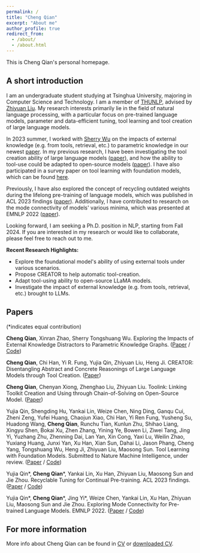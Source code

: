 ```yaml
---
permalink: /
title: "Cheng Qian"
excerpt: "About me"
author_profile: true
redirect_from: 
  - /about/
  - /about.html
---
```


This is Cheng Qian's personal homepage.

## A short introduction
I am an undergraduate student studying at Tsinghua University, majoring in Computer Science and Technology. I am a member of [THUNLP](http://nlp.csai.tsinghua.edu.cn/), advised by [Zhiyuan Liu](http://nlp.csai.tsinghua.edu.cn/~lzy/). My research interests primarily lie in the field of natural language processing, with a particular focus on pre-trained language models, parameter and data-efficient tuning, tool learning and tool creation of large language models.

In 2023 summer, I worked with [Sherry Wu](https://www.cs.cmu.edu/~sherryw/) on the impacts of external knowledge (e.g. from tools, retrieval, etc.) to parametric knowledge in our newest  [paper](http://qiancheng0.github.io/files/Impact_of_EKD_on_PKG.pdf). In my previous research, I have been investigating the tool creation ability of large language models ([paper](https://arxiv.org/pdf/2305.14318.pdf)), and how the ability to tool-use could be adapted to open-source models ([paper](http://qiancheng0.github.io/files/Tune_on_Tool.pdf)). I have also participated in a survey paper on tool learning with foundation models, which can be found [here](https://arxiv.org/pdf/2304.08354.pdf).

Previously, I have also explored the concept of recycling outdated weights during the lifelong pre-training of language models, which was published in ACL 2023 findings ([paper](https://arxiv.org/pdf/2305.08702.pdf)). Additionally, I have contributed to research on the mode connectivity of models' various minima, which was presented at EMNLP 2022 ([paper](https://arxiv.org/pdf/2210.14102.pdf)).

Looking forward, I am seeking a Ph.D. position in NLP, starting from Fall 2024. If you are interested in my research or would like to collaborate, please feel free to reach out to me.

<b>Recent Research Highlights:</b>

* Explore the foundational model's ability of using external tools under various scenarios.
* Propose CREATOR to help automatic tool-creation.
* Adapt tool-using ability to open-source LLaMA models.
* Investigate the impact of external knowledge (e.g. from tools, retrieval, etc.) brought to LLMs.

## Papers
(*indicates equal contribution)

**Cheng Qian**, Xinran Zhao, Sherry Tongshuang Wu. Exploring the Impacts of External Knowledge Distractors to Parametric Knowledge Graphs. ([Paper](https://arxiv.org/pdf/2305.14318.pdf) / [Code](https://github.com/qiancheng0/EKD_Impacts_PKG))

**Cheng Qian**, Chi Han, Yi R. Fung, Yujia Qin, Zhiyuan Liu, Heng Ji. CREATOR: Disentangling Abstract and Concrete Reasonings of Large Language Models through Tool Creation. ([Paper](https://arxiv.org/pdf/2305.14318.pdf))

**Cheng Qian**, Chenyan Xiong, Zhenghao Liu, Zhiyuan Liu. Toolink: Linking Toolkit Creation and Using through Chain-of-Solving on Open-Source Model. ([Paper](http://qiancheng0.github.io/files/Tune_on_Tool))

Yujia Qin, Shengding Hu, Yankai Lin, Weize Chen, Ning Ding, Ganqu Cui, Zheni Zeng, Yufei Huang, Chaojun Xiao, Chi Han, Yi Ren Fung, Yusheng Su, Huadong Wang, **Cheng Qian**, Runchu Tian, Kunlun Zhu, Shihao Liang, Xingyu Shen, Bokai Xu, Zhen Zhang, Yining Ye, Bowen Li, Ziwei Tang, Jing Yi, Yuzhang Zhu, Zhenning Dai, Lan Yan, Xin Cong, Yaxi Lu, Weilin Zhao, Yuxiang Huang, Junxi Yan, Xu Han, Xian Sun, Dahai Li, Jason Phang, Cheng Yang, Tongshuang Wu, Heng Ji, Zhiyuan Liu, Maosong Sun. Tool Learning with Foundation Models. Submitted to Nature Machine Intelligence, under review. ([Paper](https://arxiv.org/pdf/2304.08354.pdf) / [Code](https://github.com/OpenBMB/BMTools))

Yujia Qin\*, **Cheng Qian**\*, Yankai Lin, Xu Han, Zhiyuan Liu, Maosong Sun and Jie Zhou. Recyclable Tuning for Continual Pre-training. ACL 2023 findings. ([Paper](https://arxiv.org/pdf/2305.08702.pdf) / [Code](https://github.com/thunlp/RecyclableTuning))

Yujia Qin\*, **Cheng Qian**\*, Jing Yi\*, Weize Chen, Yankai Lin, Xu Han, Zhiyuan Liu, Maosong Sun and Jie Zhou. Exploring Mode Connectivity for Pre-trained Language Models. EMNLP 2022. ([Paper](https://arxiv.org/pdf/2210.14102.pdf) / [Code](https://github.com/thunlp/Mode-Connectivity-PLM))

## For more information
More info about Cheng Qian can be found in [CV](https://qiancheng0.github.io/cv/) or [downloaded CV](http://qiancheng0.github.io/files/CV_ChengQian.pdf).
